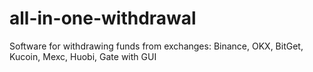 # all-in-one-withdrawal
Software for withdrawing funds from exchanges: Binance, OKX, BitGet, Kucoin, Mexc, Huobi, Gate with GUI

